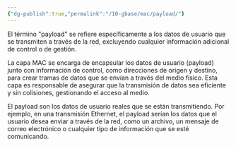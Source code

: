 ```yaml
---
{"dg-publish":true,"permalink":"/10-gbase/mac/payload/"}
---
```


El término "payload" se refiere específicamente a los datos de usuario que se transmiten a través de la red, excluyendo cualquier información adicional de control o de gestión.

La capa MAC se encarga de encapsular los datos de usuario (payload) junto con información de control, como direcciones de origen y destino, para crear tramas de datos que se envían a través del medio físico. Esta capa es responsable de asegurar que la transmisión de datos sea eficiente y sin colisiones, gestionando el acceso al medio.

El payload son los datos de usuario reales que se están transmitiendo. Por ejemplo, en una transmisión Ethernet, el payload serían los datos que el usuario desea enviar a través de la red, como un archivo, un mensaje de correo electrónico o cualquier tipo de información que se esté comunicando.